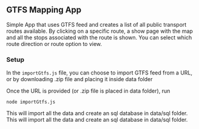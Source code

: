 ## GTFS Mapping App
Simple App that uses GTFS feed and creates a list of all public transport routes available. By clicking on a specific route, a show page with the map and all the stops associated with the route is shown. You can select which route direction or route option to view. 


### Setup
In the `importGtfs.js` file, you can choose to import GTFS feed from a URL, or by downloading .zip file and placing it inside data folder

Once the URL is provided (or .zip file is placed in data folder), run 
```
node importGtfs.js
```
This will import all the data and create an sql database in data/sql folder.
This will import all the data and create an sql database in data/sql folder.
